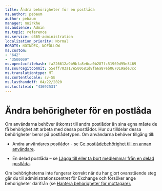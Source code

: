 ```yaml
---
title: Ändra behörigheter för en postlåda
ms.author: pebaum
author: pebaum
manager: mnirkhe
ms.audience: Admin
ms.topic: reference
ms.service: o365-administration
localization_priority: Normal
ROBOTS: NOINDEX, NOFOLLOW
ms.custom:
- "642"
- "3500009"
ms.openlocfilehash: fa226612a9b9bfa8e6ca0b287fc51969d95e3469
ms.sourcegitcommit: 55eff703a17e500681d8fa6a87eb067019ade3cc
ms.translationtype: MT
ms.contentlocale: sv-SE
ms.lasthandoff: 04/22/2020
ms.locfileid: "43692531"
---
```

# <a name="changing-permissions-on-a-mailbox"></a>Ändra behörigheter för en postlåda

Om användarna behöver åtkomst till andra postlådor än sina egna måste de få behörighet att arbeta med dessa postlådor. Hur du tilldelar dessa behörigheter beror på postlådetypen. Om användarna behöver tillgång till:
  
- Andra användares postlådor - se [Ge postlådebehörighet till en annan användare](https://docs.microsoft.com//office365/admin/add-users/give-mailbox-permissions-to-another-user).
    
- En delad postlåda – se [Lägga till eller ta bort medlemmar från en delad postlåda](https://support.office.com/article/add-or-remove-members-from-a-shared-mailbox-a1cd0ae0-216c-4dc1-8171-bfacfbd4c1a7).
    
Om behörigheterna inte fungerar korrekt när du har gjort ovanstående steg går du till administrationscentret för Exchange och försöker ange behörigheter därifrån (se [Hantera behörigheter för mottagare).](https://technet.microsoft.com/library/jj919240%28v=exchg.150%29.aspx)
  
